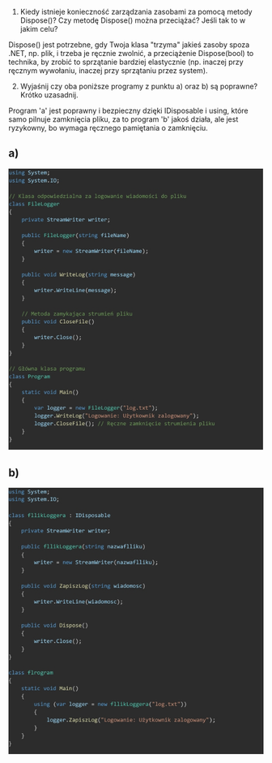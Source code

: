 1. Kiedy istnieje konieczność zarządzania zasobami za pomocą metody Dispose()? 
Czy metodę Dispose() można przeciążać? Jeśli tak to w jakim celu?

Dispose() jest potrzebne, gdy Twoja klasa "trzyma" jakieś zasoby spoza .NET, np. plik, i trzeba je ręcznie zwolnić, a przeciążenie Dispose(bool) to technika, by zrobić to sprzątanie bardziej elastycznie (np. inaczej przy ręcznym wywołaniu, inaczej przy sprzątaniu przez system).

2. Wyjaśnij czy oba poniższe programy z punktu a) oraz b) są poprawne? Krótko 
uzasadnij.

Program 'a' jest poprawny i bezpieczny dzięki IDisposable i using, które samo pilnuje zamknięcia pliku, za to program 'b' jakoś działa, ale jest ryzykowny, bo wymaga ręcznego pamiętania o zamknięciu.


## a)

*![Header](https://github.com/RafalSa/Mediator-Strategia/blob/master/Zrzut%20ekranu_27-4-2025_151818_.jpeg)*

## b)

*![Header](https://github.com/RafalSa/Mediator-Strategia/blob/master/Zrzut%20ekranu_27-4-2025_15182_.jpeg)*
